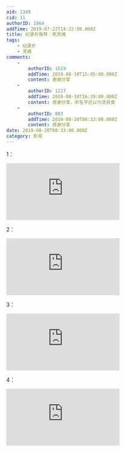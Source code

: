```yaml
---
aid: 1349
cid: 11
authorID: 1964
addTime: 2019-07-22T14:22:00.000Z
title: 纪录片推荐：死灵魂
tags:
    - 纪录片
    - 灵魂
comments:
    -
        authorID: 1519
        addTime: 2019-08-10T15:45:00.000Z
        content: 谢谢分享
    -
        authorID: 1227
        addTime: 2019-08-10T16:39:00.000Z
        content: 感谢分享，听名字还以为灵异类
    -
        authorID: 803
        addTime: 2019-08-20T08:33:00.000Z
        content: 感谢分享
date: 2019-08-20T08:33:00.000Z
category: 影视
---
```


1：

<div class="videowrapper"><iframe src="https://www.youtube.com/embed/NW_oqHuZPRk" frameborder="0" allow="accelerometer; autoplay; encrypted-media; gyroscope; picture-in-picture" allowfullscreen=""></iframe></div>

2：

<div class="videowrapper"><iframe src="https://www.youtube.com/embed/Vod42Y6alFA" frameborder="0" allow="accelerometer; autoplay; encrypted-media; gyroscope; picture-in-picture" allowfullscreen=""></iframe></div>

3：

<div class="videowrapper"><iframe src="https://www.youtube.com/embed/zAdJK0LkBlg" frameborder="0" allow="accelerometer; autoplay; encrypted-media; gyroscope; picture-in-picture" allowfullscreen=""></iframe></div>

4：

<div class="videowrapper"><iframe src="https://www.youtube.com/embed/9rjTeQ9FOj0" frameborder="0" allow="accelerometer; autoplay; encrypted-media; gyroscope; picture-in-picture" allowfullscreen=""></iframe></div>
